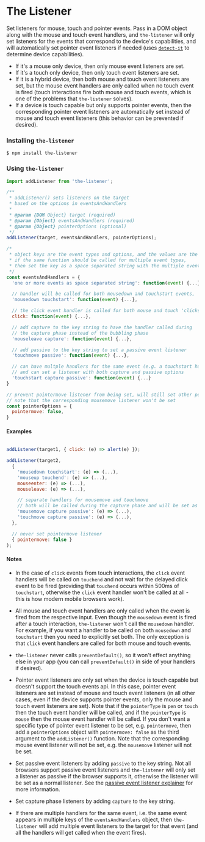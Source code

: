 # The Listener

Set listeners for mouse, touch and pointer events. Pass in a DOM object along with the mouse and touch event handlers, and `the-listener` will only set listeners for the events that correspond to the device's capabilities, and will automatically set pointer event listeners if needed (uses [`detect-it`](https://github.com/rafrex/detect-it) to determine device capabilities).

- If it's a mouse only device, then only mouse event listeners are set.
- If it's a touch only device, then only touch event listeners are set.
- If it is a hybrid device, then both mouse and touch event listeners are set, but the mouse event handlers are only called when no touch event is fired (touch interactions fire both mouse and touch events, which is one of the problems that `the-listener` solves).
- If a device is touch capable but only supports pointer events, then the corresponding pointer event listeners are automatically set instead of mouse and touch event listeners (this behavior can be prevented if desired).



### Installing `the-listener`
```terminal
$ npm install the-listener
```

### Using `the-listener`

```javascript
import addListener from 'the-listener';
```
```javascript
/**
 * addListener() sets listeners on the target
 * based on the options in eventsAndHandlers
 *
 * @param {DOM Object} target (required)
 * @param {Object} eventsAndHandlers (required)
 * @param {Object} pointerOptions (optional)
 */
addListener(target, eventsAndHandlers, pointerOptions);
```
```javascript
/*
 * object keys are the event types and options, and the values are the handlers
 * if the same function should be called for multiple event types,
 * then set the key as a space separated string with the multiple event types
 */
const eventsAndHandlers = {
  'one or more events as space separated string': function(event) {...},

  // handler will be called for both mousedown and touchstart events,
  'mousedown touchstart': function(event) {...},

  // the click event handler is called for both mouse and touch 'clicks' without any delay
  click: function(event) {...},

  // add capture to the key string to have the handler called during
  // the capture phase instead of the bubbling phase
  'mouseleave capture': function(event) {...},

  // add passive to the key string to set a passive event listener
  'touchmove passive': function(event) {...},

  // can have multple handlers for the same event (e.g. a touchstart handler was also set above)
  // and can set a listener with both capture and passive options
  'touchstart capture passive': function(event) {...}
}

// prevent pointermove listener from being set, will still set other pointer listeners
// note that the corresponding mousemove listener won't be set
const pointerOptions = {
  pointermove: false,
}
```

#### Examples
```javascript

addListener(target1, { click: (e) => alert(e) });

addListener(target2,
  {
    'mousedown touchstart': (e) => (...),
    'mouseup touchend': (e) => (...),
    mouseenter: (e) => (...),
    mouseleave: (e) => (...),

    // separate handlers for mousemove and touchmove
    // both will be called during the capture phase and will be set as passive listeners
    'mousemove capture passive': (e) => (...),
    'touchmove capture passive': (e) => (...),
  },

  // never set pointermove listener
  { pointermove: false }
);
```

#### Notes
- In the case of `click` events from touch interactions, the `click` event handlers will be called on `touchend` and not wait for the delayed click event to be fired (providing that `touchend` occurs within 500ms of `touchstart`, otherwise the `click` event handler won't be called at all - this is how modern mobile browsers work).

- All mouse and touch event handlers are only called when the event is fired from the respective input. Even though the `mousedown` event is fired after a touch interaction, `the-listener` won't call the `mousedown` handler. For example, if you want a handler to be called on both `mousedown` and `touchstart` then you need to explicitly set both. The only exception is that `click` event handlers are called for both mouse and touch events.

- `the-listener` never calls `preventDefault()`, so it won't effect anything else in your app (you can call `preventDefault()` in side of your handlers if desired).

- Pointer event listeners are only set when the device is touch capable but doesn't support the touch events api. In this case, pointer event listeners are set instead of mouse and touch event listeners (in all other cases, even if the device supports pointer events, only the mouse and touch event listeners are set). Note that if the `pointerType` is `pen` or `touch` then the touch event handler will be called, and if the `pointerType` is `mouse` then the mouse event handler will be called. If you don't want a specific type of pointer event listener to be set, e.g. `pointermove`, then add a `pointerOptions` object with `pointermove: false` as the third argument to the `addListener()` function. Note that the corresponding mouse event listener will not be set, e.g. the `mousemove` listener will not be set.

- Set passive event listeners by adding `passive` to the key string. Not all browsers support passive event listeners and `the-listener` will only set a listener as passive if the browser supports it, otherwise the listener will be set as a normal listener. See the [passive event listener explainer](https://github.com/WICG/EventListenerOptions/blob/gh-pages/explainer.md) for more information.

- Set capture phase listeners by adding `capture` to the key string.

- If there are multiple handlers for the same event, i.e. the same event appears in multiple keys of the `eventsAndHandlers` object, then `the-listener` will add multiple event listeners to the target for that event (and all the handlers will get called when the event fires).
